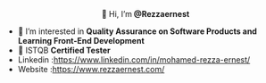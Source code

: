 <center> 👋 Hi, I’m<strong> @Rezzaernest </strong> </center>

- 👀 I’m interested in <strong>Quality Assurance on Software Products and Learning Front-End Development </strong>
- 🌱 ISTQB <strong>Certified Tester</strong>
- Linkedin :https://www.linkedin.com/in/mohamed-rezza-ernest/
- Website :https://www.rezzaernest.com/
